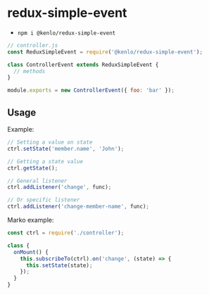 # redux-simple-event

- `npm i @kenlo/redux-simple-event`

```javascript
// controller.js
const ReduxSimpleEvent = require('@kenlo/redux-simple-event');

class ControllerEvent extends ReduxSimpleEvent {
  // methods
}

module.exports = new ControllerEvent({ foo: 'bar' });
```

## Usage

Example:

```javascript
// Setting a value on state
ctrl.setState('member.name', 'John');

// Getting a state value
ctrl.getState();

// General listener
ctrl.addListener('change', func);

// Or specific listener
ctrl.addListener('change-member-name', func);
```

Marko example:

```javascript
const ctrl = require('./controller');

class {
  onMount() {
    this.subscribeTo(ctrl).on('change', (state) => {
      this.setState(state);
    });
  }
}
```
